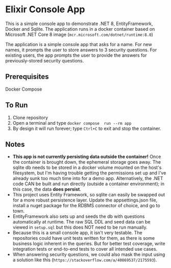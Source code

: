 # Elixir Console App

This is a simple console app to demonstrate .NET 8, EntityFramework, Docker and Sqlite.  The application runs in a docker container based on Microsoft .NET Core 8 image (`mcr.microsoft.com/dotnet/runtime:8.0`)

The application is a simple console app that asks for a name. For new names, it prompts the user to store answers to 3 security questions.  For existing users, the app prompts the user to provide the answers for previously-stored security questions.

## Prerequisites
Docker Compose

## To Run
1. Clone repository
2. Open a terminal and type `docker compose  run --rm app `
3. By design it will run forever; type `Ctrl+C` to exit and stop the container.

## Notes
- **This app is not currently persisting data outside the container!** Once the container is brought down, the ephemeral storage goes away. The sqlite db needs to be stored in a docker volume mounted on the host's filesystem, but I'm having trouble getting the permissions set up and I've already sunk too much time into for a demo app. Alternatively, the .NET code CAN be built and run directly (outside a container environment); in this case, the data **does persist**.
- This project uses Entity Framework, so sqlite can easily be swapped out for a more robust persistence layer.  Update the appsettings.json file, install a nuget package for the RDBMS connector of choice, and go to town.
- EntityFramework also sets up and seeds the db with questions automatically at runtime.  The raw SQL DDL and seed data can be viewed in `setup.sql` but this does NOT need to be run manually.
- Because this is a small console app, it isn't very testable. The repositories could have unit tests written for them, as there is some business logic inherent in the queries. But for better test coverage, write integration tests or end-to-end tests to cover all intended use cases.
- When answering security questions, we could also mask the input using a solution like this (`https://stackoverflow.com/a/40869537/2175593`).
